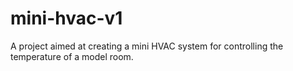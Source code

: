 # mini-hvac-v1
A project aimed at creating a mini HVAC system for controlling the temperature of a model room.
